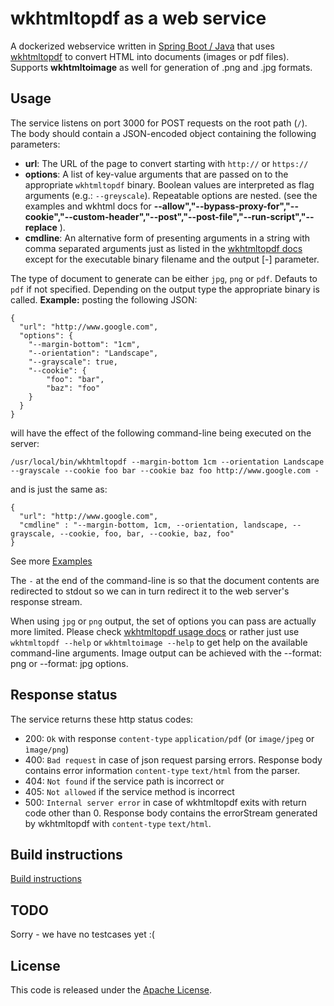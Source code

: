 # wkhtmltopdf as a web service

A dockerized webservice written in [Spring Boot / Java](https://projects.spring.io/spring-boot/) that uses [wkhtmltopdf](http://wkhtmltopdf.org/) to convert HTML into documents (images or pdf files).
Supports **wkhtmltoimage** as well for generation of .png and .jpg formats.

## Usage

The service listens on port 3000 for POST requests on the root path (`/`). 
The body should contain a JSON-encoded object containing the following parameters:

- **url**: The URL of the page to convert starting with `http://` or `https://`
- **options**: A list of key-value arguments that are passed on to the appropriate `wkhtmltopdf` binary. Boolean values are interpreted as flag arguments (e.g.: `--greyscale`). Repeatable options are nested. (see the examples and wkhtml docs for **--allow","--bypass-proxy-for","--cookie","--custom-header","--post","--post-file","--run-script","--replace** ).
- **cmdline**: An alternative form of presenting arguments in a string with comma separated arguments just as listed in the [wkhtmltopdf docs](https://wkhtmltopdf.org/usage/wkhtmltopdf.txt) except for the executable binary filename and the output [-] parameter.

The type of document to generate can be either `jpg`, `png` or `pdf`. Defauts to `pdf` if not specified. Depending on the output type the appropriate binary is called.
**Example:** posting the following JSON:

```
{
  "url": "http://www.google.com",
  "options": {
    "--margin-bottom": "1cm",
    "--orientation": "Landscape",
    "--grayscale": true,
    "--cookie": {
        "foo": "bar",
        "baz": "foo"
    }
  }
}
```

will have the effect of the following command-line being executed on the server:

```
/usr/local/bin/wkhtmltopdf --margin-bottom 1cm --orientation Landscape --grayscale --cookie foo bar --cookie baz foo http://www.google.com -
```

and is just the same as:

```
{
  "url": "http://www.google.com",
  "cmdline" : "--margin-bottom, 1cm, --orientation, landscape, --grayscale, --cookie, foo, bar, --cookie, baz, foo"
}
```

See more [Examples](Examples.md)

The `-` at the end of the command-line is so that the document contents are redirected to stdout so we can in turn redirect it to the web server's response stream.

When using `jpg` or `png` output, the set of options you can pass are actually more limited. Please check [wkhtmltopdf usage docs](http://wkhtmltopdf.org/docs.html) or rather just use `wkhtmltopdf --help` or `wkhtmltoimage --help` to get help on the available command-line arguments.
Image output can be achieved with the --format: png or --format: jpg options.

## Response status

The service returns these http status codes:

- 200: `Ok` with response `content-type` `application/pdf` (or `image/jpeg` or `ìmage/png`)
- 400: `Bad request` in case of json request parsing errors. Response body contains error information `content-type` `text/html` from the parser.
- 404: `Not found` if the service path is incorrect or
- 405: `Not allowed` if the service method is incorrect
- 500:  `Internal server error` in case of wkhtmltopdf exits with return code other than 0. Response body contains the errorStream generated by wkhtmltopdf with `content-type` `text/html`.

## Build instructions

[Build instructions](Build.md)

## TODO

Sorry - we have no testcases yet :(

## License

This code is released under the [Apache License](https://opensource.org/licenses/Apache-2.0).

